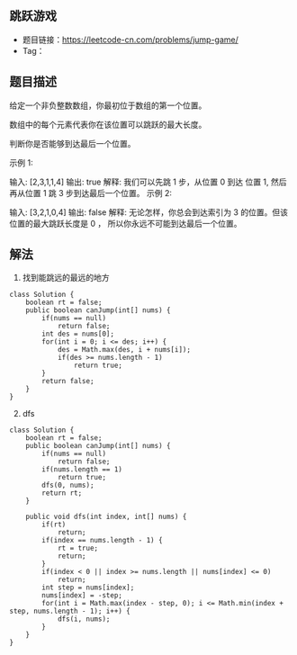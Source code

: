 ##  跳跃游戏

- 题目链接：https://leetcode-cn.com/problems/jump-game/
- Tag：

## 题目描述
给定一个非负整数数组，你最初位于数组的第一个位置。

数组中的每个元素代表你在该位置可以跳跃的最大长度。

判断你是否能够到达最后一个位置。

示例 1:

输入: [2,3,1,1,4]
输出: true
解释: 我们可以先跳 1 步，从位置 0 到达 位置 1, 然后再从位置 1 跳 3 步到达最后一个位置。
示例 2:

输入: [3,2,1,0,4]
输出: false
解释: 无论怎样，你总会到达索引为 3 的位置。但该位置的最大跳跃长度是 0 ， 所以你永远不可能到达最后一个位置。


## 解法
1. 找到能跳远的最远的地方
```
class Solution {
    boolean rt = false;
    public boolean canJump(int[] nums) {
        if(nums == null)
            return false;
        int des = nums[0];
        for(int i = 0; i <= des; i++) {
            des = Math.max(des, i + nums[i]);
            if(des >= nums.length - 1)
                return true;
        }
        return false;
    }
}
```
2. dfs
```
class Solution {
    boolean rt = false;
    public boolean canJump(int[] nums) {
        if(nums == null)
            return false;
        if(nums.length == 1)
            return true;
        dfs(0, nums);
        return rt;
    }
    
    public void dfs(int index, int[] nums) {
        if(rt)
            return;
        if(index == nums.length - 1) {
            rt = true;
            return;
        }
        if(index < 0 || index >= nums.length || nums[index] <= 0)
            return;
        int step = nums[index];
        nums[index] = -step;
        for(int i = Math.max(index - step, 0); i <= Math.min(index + step, nums.length - 1); i++) {
            dfs(i, nums);
        }
    }
}
```